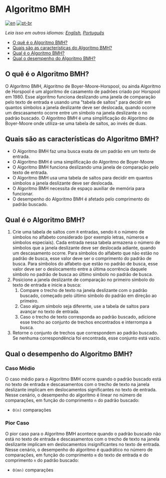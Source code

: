 # Algoritmo BMH

[![en](https://img.shields.io/badge/lang-en-red.svg)](./README.md) [![pt-br](https://img.shields.io/badge/lang-pt--br-green.svg)](README.pt-br.md)

_Leia isso em outros idiomas: [English](README.md), [Português](README.pt-br.md)_

- [O quê é o Algoritmo BMH?](#o-quê-é-o-algoritmo-bmh)
- [Quais são as características do Algoritmo BMH?](#quais-são-as-características-do-algoritmo-bmh)
- [Qual é o Algoritmo BMH?](#qual-é-o-algoritmo-bmh)
- [Qual o desempenho do Algoritmo BMH?](#qual-o-desempenho-do-algoritmo-bmh)

## O quê é o Algoritmo BMH?

O Algoritmo BMH, Algoritmo de Boyer-Moore-Horspool, ou ainda Algoritmo de Horspool é um algoritmo de casamento de padrões criado por Horspool em 1980. Esse algoritmo funciona deslizando uma janela de comparação pelo texto de entrada e usando uma "tabela de saltos" para decidir em quantos símbolos a janela deslizante deve ser deslocada, quando ocorre um descasamento ocorre entre um símbolo na janela deslizante o no padrão buscado. O Algoritmo BMH é uma simplificação do Algoritmo de Boyer-Moore onde utiliza-se uma tabela de saltos, ao invés de duas.

## Quais são as características do Algoritmo BMH?

- O Algoritmo BMH faz uma busca exata de um padrão em um texto de entrada.
- O Algoritmo BMH é uma simplificação do Algoritmo de Boyer-Moore
- O Algoritmo BMH funciona deslizando uma janela de comparação pelo texto de entrada.
- O Algoritmo BMH usa uma tabela de saltos para decidir em quantos símbolos a janela deslizante deve ser deslocada.
- O Algoritmo BMH necessita de espaço auxiliar de memória para funcionar.
- O desempenho do Algoritmo BMH é afetado pelo comprimento do padrão buscado.

## Qual é o Algoritmo BMH?

1. Crie uma tabela de saltos com `R` entradas, sendo `R` o número de símbolos no alfabeto considerado (por exemplo letras, números e símbolos especiais). Cada entrada nessa tabela armazena o número de símbolos que a janela deslizante deve ser deslocada adiante, quando um descasamento ocorre. Para símbolos do alfabeto que não estão no padrão de busca, esse valor deve ser o comprimento do padrão de busca. Para símbolos do alfabeto que estão no padrão de busca, esse valor deve ser o deslocamento entre a última ocorrência daquele símbolo no padrão de busca ao último símbolo no padrão de busca.
2. Posicione a janela deslizante de comparação no primeiro símbolo do texto de entrada e inicie a busca:
   1. Compare o trecho de texto na janela deslizante com o padrão buscado, começado pelo último símbolo do padrão em direção ao primeiro.
   2. Caso algum símbolo seja diferente, use a tabela de saltos para avançar no texto de entrada.
   3. Caso o trecho de texto corresponda ao padrão buscado, adicione esse trecho ao conjunto de trechos encontrados e interrompa a busca.
3. Retorne o conjunto de trechos que correspondem ao padrão buscado. Se nenhuma correspondência foi encontrada, esse conjunto está vazio.

## Qual o desempenho do Algoritmo BMH?

### Caso Médio

O caso médio para o Algoritmo BMH ocorre quando o padrão buscado está no texto de entrada e descasamentos com o trecho de texto na janela deslizante implicam em deslocamentos significantes no texto de entrada. Nesse cenário, o desempenho do algoritmo é linear no número de comparações, em função do comprimento `n` do padrão buscado:

- `O(n)` comparações

### Pior Caso

O pior caso para o Algoritmo BMH acontece quando o padrão buscado não está no texto de entrada e descasamentos com o trecho de texto na janela deslizante implicam em deslocamentos insignificantes no texto de entrada. Nesse cenário, o desempenho do algoritmo é quadrático no número de comparações, em função do comprimento `m` do texto de entrada e do comprimento `n` do padrão buscado:

- `O(mn)` comparações
